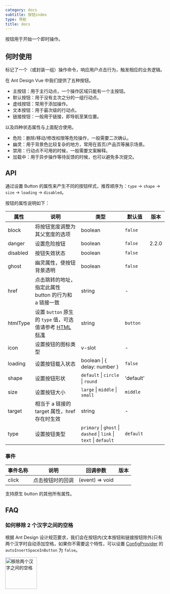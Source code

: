 ```yaml
---
category: docs
subtitle: 按钮index
type: 导航
title: docs
---
```


按钮用于开始一个即时操作。

## 何时使用

标记了一个（或封装一组）操作命令，响应用户点击行为，触发相应的业务逻辑。

在 Ant Design Vue 中我们提供了五种按钮。

- 主按钮：用于主行动点，一个操作区域只能有一个主按钮。
- 默认按钮：用于没有主次之分的一组行动点。
- 虚线按钮：常用于添加操作。
- 文本按钮：用于最次级的行动点。
- 链接按钮：一般用于链接，即导航至某位置。

以及四种状态属性与上面配合使用。

- 危险：删除/移动/修改权限等危险操作，一般需要二次确认。
- 幽灵：用于背景色比较复杂的地方，常用在首页/产品页等展示场景。
- 禁用：行动点不可用的时候，一般需要文案解释。
- 加载中：用于异步操作等待反馈的时候，也可以避免多次提交。

## API

通过设置 Button 的属性来产生不同的按钮样式，推荐顺序为：`type` -> `shape` -> `size` -> `loading` -> `disabled`。

按钮的属性说明如下：

| 属性     | 说明                                                                                                                                 | 类型                                                              | 默认值    | 版本  |
| -------- | ------------------------------------------------------------------------------------------------------------------------------------ | ----------------------------------------------------------------- | --------- | ----- |
| block    | 将按钮宽度调整为其父宽度的选项                                                                                                       | boolean                                                           | `false`   |       |
| danger   | 设置危险按钮                                                                                                                         | boolean                                                           | `false`   | 2.2.0 |
| disabled | 按钮失效状态                                                                                                                         | boolean                                                           | `false`   |       |
| ghost    | 幽灵属性，使按钮背景透明                                                                                                             | boolean                                                           | `false`   |       |
| href     | 点击跳转的地址，指定此属性 button 的行为和 a 链接一致                                                                                | string                                                            | -         |       |
| htmlType | 设置 `button` 原生的 `type` 值，可选值请参考 [HTML 标准](https://developer.mozilla.org/en-US/docs/Web/HTML/Element/button#attr-type) | string                                                            | `button`  |       |
| icon     | 设置按钮的图标类型                                                                                                                   | v-slot                                                            | -         |       |
| loading  | 设置按钮载入状态                                                                                                                     | boolean \| { delay: number }                                      | `false`   |       |
| shape    | 设置按钮形状                                                                                                                         | `default` \| `circle` \| `round`                                  | 'default' |       |
| size     | 设置按钮大小                                                                                                                         | `large` \| `middle` \| `small`                                    | `middle`  |       |
| target   | 相当于 a 链接的 target 属性，href 存在时生效                                                                                         | string                                                            | -         |       |
| type     | 设置按钮类型                                                                                                                         | `primary` \| `ghost` \| `dashed` \| `link` \| `text` \| `default` | `default` |       |

### 事件

| 事件名称 | 说明             | 回调参数        | 版本 |
| -------- | ---------------- | --------------- | ---- |
| click    | 点击按钮时的回调 | (event) => void |      |

支持原生 button 的其他所有属性。

## FAQ

### 如何移除 2 个汉字之间的空格

根据 Ant Design 设计规范要求，我们会在按钮内(文本按钮和链接按钮除外)只有两个汉字时自动添加空格，如果你不需要这个特性，可以设置 [ConfigProvider](/components/config-provider/#API) 的 `autoInsertSpaceInButton` 为 `false`。

<img src="https://gw.alipayobjects.com/zos/antfincdn/MY%26THAPZrW/38f06cb9-293a-4b42-b183-9f443e79ffea.png" style="box-shadow: none; margin: 0; width: 100px" alt="移除两个汉字之间的空格"  />
